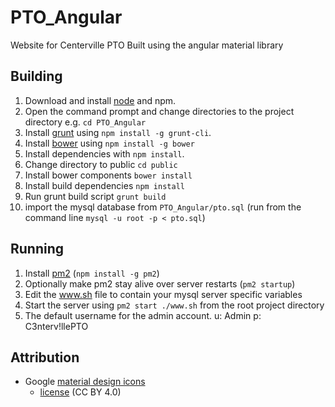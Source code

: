 # PTO_Angular #
Website for Centerville PTO
Built using the angular material library

## Building

1. Download and install [node](http://nodejs.org/) and npm.
2. Open the command prompt and change directories to the project directory e.g. `cd PTO_Angular`
3. Install [grunt](http://gruntjs.com/) using `npm install -g grunt-cli`.
4. Install [bower](http://bower.io/) using `npm install -g bower`
2. Install dependencies with `npm install`.
3. Change directory to public `cd public`
4. Install bower components `bower install`
5. Install build dependencies `npm install`
6. Run grunt build script `grunt build`
7. import the mysql database from `PTO_Angular/pto.sql` (run from the command line `mysql -u root -p < pto.sql`)

## Running

1. Install [pm2](https://www.npmjs.com/package/pm2) (`npm install -g pm2`)
2. Optionally make pm2 stay alive over server restarts (`pm2 startup`)
3. Edit the www.sh file to contain your mysql server specific variables
4. Start the server using `pm2 start ./www.sh` from the root project directory
5. The default username for the admin account. u: Admin p: C3nterv!llePTO

## Attribution
+ Google [material design icons](https://github.com/google/material-design-icons/)
    - [license](https://github.com/google/material-design-icons/blob/master/LICENSE) (CC BY 4.0)

